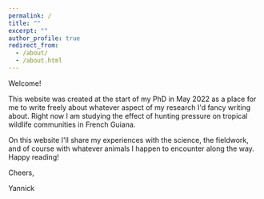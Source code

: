 ```yaml
---
permalink: /
title: ""
excerpt: ""
author_profile: true
redirect_from: 
  - /about/
  - /about.html
---
```


Welcome! 




This website was created at the start of my PhD in May 2022 as a place for me to write freely about whatever aspect of my research I'd fancy writing about. Right now I am studying the effect of hunting pressure on tropical wildlife communities in French Guiana.

On this website I'll share my experiences with the science, the fieldwork, and of course with whatever animals I happen to encounter along the way. Happy reading!

Cheers,

Yannick
